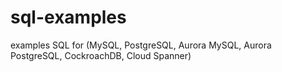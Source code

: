 # sql-examples
examples SQL for (MySQL, PostgreSQL, Aurora MySQL, Aurora PostgreSQL, CockroachDB, Cloud Spanner)
